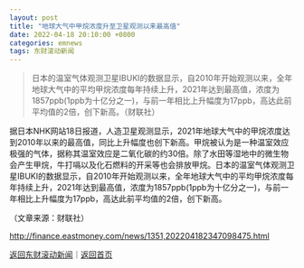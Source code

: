 ```yaml
---
layout: post
title: "地球大气中甲烷浓度升至卫星观测以来最高值"
date: 2022-04-18 20:10:00 +0800
categories: emnews
tags: 东财滚动新闻
---
```

> 日本的温室气体观测卫星IBUKI的数据显示，自2010年开始观测以来，全年地球大气中的平均甲烷浓度每年持续上升，2021年达到最高值，浓度为1857ppb(1ppb为十亿分之一)，与前一年相比上升幅度为17ppb，高达此前平均值的2倍，创下新高。（财联社）

<p>据日本NHK网站18日报道，人造卫星观测显示，2021年地球大气中的甲烷浓度达到2010年以来的最高值，同比上升幅度也创下新高。甲烷被认为是一种温室效应极强的气体，据称其温室效应是二氧化碳的约30倍。除了水田等湿地中的微生物会产生甲烷，牛打嗝以及化石燃料的开采等也会排放甲烷。日本的温室气体观测卫星IBUKI的数据显示，自2010年开始观测以来，全年地球大气中的平均甲烷浓度每年持续上升，2021年达到最高值，浓度为1857ppb(1ppb为十亿分之一)，与前一年相比上升幅度为17ppb，高达此前平均值的2倍，创下新高。</p><p class="em_media">（文章来源：财联社）</p>

<http://finance.eastmoney.com/news/1351,202204182347098475.html>

[返回东财滚动新闻](//finews.withounder.com/emnews/)｜[返回首页](//finews.withounder.com/)